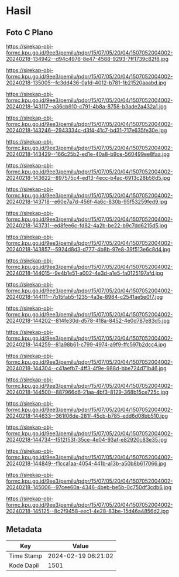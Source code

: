 # Hasil

## Foto C Plano

https://sirekap-obj-formc.kpu.go.id/9ee3/pemilu/pdpr/15/07/05/20/04/1507052004002-20240218-134942--d94c4976-8e47-4588-9293-7ff1739c82f8.jpg

https://sirekap-obj-formc.kpu.go.id/9ee3/pemilu/pdpr/15/07/05/20/04/1507052004002-20240218-135005--fc3dd436-0a1d-4012-b781-1b21520aaabd.jpg

https://sirekap-obj-formc.kpu.go.id/9ee3/pemilu/pdpr/15/07/05/20/04/1507052004002-20240218-143117--a36cb910-c791-4b8a-8758-b3ade2a432a1.jpg

https://sirekap-obj-formc.kpu.go.id/9ee3/pemilu/pdpr/15/07/05/20/04/1507052004002-20240218-143246--2943334c-d3f4-41c7-bd31-717e635fe30e.jpg

https://sirekap-obj-formc.kpu.go.id/9ee3/pemilu/pdpr/15/07/05/20/04/1507052004002-20240218-143429--166c25b2-ed1e-40a8-b9ce-560499ee8faa.jpg

https://sirekap-obj-formc.kpu.go.id/9ee3/pemilu/pdpr/15/07/05/20/04/1507052004002-20240218-143622--897575c4-ed13-4ecc-b4ac-6913c28b58d5.jpg

https://sirekap-obj-formc.kpu.go.id/9ee3/pemilu/pdpr/15/07/05/20/04/1507052004002-20240218-143718--e60e7a7d-456f-4a6c-830b-95f53259fed9.jpg

https://sirekap-obj-formc.kpu.go.id/9ee3/pemilu/pdpr/15/07/05/20/04/1507052004002-20240218-143731--ed8fee6c-fd82-4a2b-be22-b9c7dd6215d5.jpg

https://sirekap-obj-formc.kpu.go.id/9ee3/pemilu/pdpr/15/07/05/20/04/1507052004002-20240218-143857--5924d8d3-d777-4b8b-97e8-39f513e6c8d4.jpg

https://sirekap-obj-formc.kpu.go.id/9ee3/pemilu/pdpr/15/07/05/20/04/1507052004002-20240218-144015--9e4b1e51-a002-4e3d-a1e5-fa0125197afd.jpg

https://sirekap-obj-formc.kpu.go.id/9ee3/pemilu/pdpr/15/07/05/20/04/1507052004002-20240218-144111--7b15fab5-1235-4a3e-8984-c2541ae5e0f7.jpg

https://sirekap-obj-formc.kpu.go.id/9ee3/pemilu/pdpr/15/07/05/20/04/1507052004002-20240218-144202--814fe30d-d578-418a-8452-4e0d787e83d5.jpg

https://sirekap-obj-formc.kpu.go.id/9ee3/pemilu/pdpr/15/07/05/20/04/1507052004002-20240218-144259--81a98b61-c799-4974-a9f9-ffc597b2dcc4.jpg

https://sirekap-obj-formc.kpu.go.id/9ee3/pemilu/pdpr/15/07/05/20/04/1507052004002-20240218-144304--c41aefb7-4ff3-4f9e-988d-bbe724d71b46.jpg

https://sirekap-obj-formc.kpu.go.id/9ee3/pemilu/pdpr/15/07/05/20/04/1507052004002-20240218-144500--887966d6-21aa-4bf3-8129-368b15ce725c.jpg

https://sirekap-obj-formc.kpu.go.id/9ee3/pemilu/pdpr/15/07/05/20/04/1507052004002-20240218-144633--361f06de-281f-45cb-b785-edd6d08bb510.jpg

https://sirekap-obj-formc.kpu.go.id/9ee3/pemilu/pdpr/15/07/05/20/04/1507052004002-20240218-144734--f512f53f-35ce-4e04-93af-e82920c83e35.jpg

https://sirekap-obj-formc.kpu.go.id/9ee3/pemilu/pdpr/15/07/05/20/04/1507052004002-20240218-144849--f1cca1aa-4054-441b-a13b-a50b8b617066.jpg

https://sirekap-obj-formc.kpu.go.id/9ee3/pemilu/pdpr/15/07/05/20/04/1507052004002-20240218-145006--97cee60a-4346-4beb-be5b-0c750df3cdb6.jpg

https://sirekap-obj-formc.kpu.go.id/9ee3/pemilu/pdpr/15/07/05/20/04/1507052004002-20240218-145125--8c2f9458-eec1-4e28-83be-15d46a4856d2.jpg


## Metadata

| Key        | Value               |
| ---------- | ------------------- |
| Time Stamp | 2024-02-19 06:21:02 |
| Kode Dapil | 1501                |



